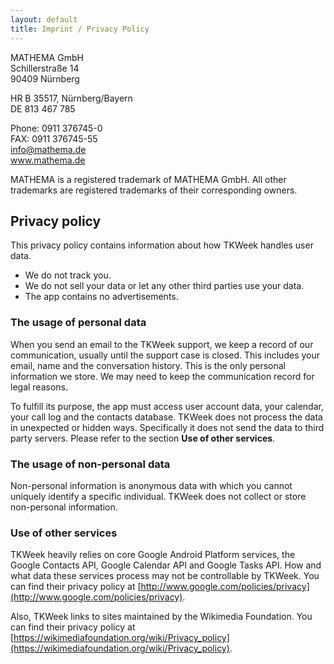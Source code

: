 ```yaml
---
layout: default
title: Imprint / Privacy Policy
---
```


<p>
MATHEMA GmbH<br />
Schillerstraße 14<br />
90409 N&uuml;rnberg
</p>
<p>
HR B 35517, Nürnberg/Bayern<br />
DE 813 467 785
</p>

<p>
Phone: 0911 376745-0<br />
FAX: 0911 376745-55<br />
<a href="mailto:info@mathema.de">info@mathema.de</a><br />
<a href="https://www.mathema.de">www.mathema.de</a>
</p>

<p>
MATHEMA is a registered trademark of MATHEMA GmbH. All other trademarks are registered trademarks of their corresponding owners.
</p>

## Privacy policy

This privacy policy contains information about how TKWeek handles user data.

- We do not track you.
- We do not sell your data or let any other third parties use your data.
- The app contains no advertisements.

### The usage of personal data

When you send an email to the TKWeek support, we keep a record of our communication, usually until the support case is closed. This includes your email, name and the conversation history. This is the only personal information we store. We may need to keep the communication record for legal reasons.

To fulfill its purpose, the app must access user account data, your calendar, your call log and the contacts database. TKWeek does not process the data in unexpected or hidden ways. Specifically it does not send the data to third party servers. Please refer to the section  **Use of other services**.

### The usage of non-personal data

Non-personal information is anonymous data with which you cannot uniquely identify a specific individual. TKWeek does not collect or store non-personal information.

### Use of other services

TKWeek heavily relies on core Google Android Platform services, the Google Contacts API,
Google Calendar API and Google Tasks API. How and what data these services process
may not be controllable by TKWeek. You can find their privacy policy
at [http://www.google.com/policies/privacy](http://www.google.com/policies/privacy).

Also, TKWeek links to sites maintained by the Wikimedia Foundation.
You can find their privacy policy at [https://wikimediafoundation.org/wiki/Privacy_policy](https://wikimediafoundation.org/wiki/Privacy_policy).
